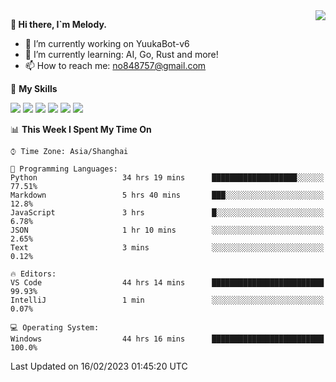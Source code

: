 <a href="#">
  <img align="right" src="https://github-readme-stats.vercel.app/api?username=melodyyuuka&count_private=true&show_icons=true" />
</a>

**👋 Hi there, I`m Melody.**

- 🔭 I’m currently working on YuukaBot-v6
- 🌱 I’m currently learning: AI, Go, Rust and more!
- 📫 How to reach me: no848757@gmail.com

🌟 **My Skills** 

![](https://img.shields.io/badge/-Python-3e74a2?style=flat-square&logo=Python&logoColor=fff)
![](https://img.shields.io/badge/-Java-007396?style=flat-square&logo=OpenJDK&logoColor=fff)
![](https://img.shields.io/badge/-Node.js-339933?style=flat-square&logo=Node.js&logoColor=fff)
![](https://img.shields.io/badge/-Git-f05032?style=flat-square&logo=git&logoColor=fff)
![](https://img.shields.io/badge/-PostgreSQL-4169e1?style=flat-square&logo=PostgreSQL&logoColor=fff)
![](https://img.shields.io/badge/-VSCode-007acc?style=flat-square&logo=Visual-Studio-Code&logoColor=fff)


<!--START_SECTION:waka-->
📊 **This Week I Spent My Time On** 

```text
⌚︎ Time Zone: Asia/Shanghai

💬 Programming Languages: 
Python                   34 hrs 19 mins      ███████████████████░░░░░░   77.51% 
Markdown                 5 hrs 40 mins       ███░░░░░░░░░░░░░░░░░░░░░░   12.8% 
JavaScript               3 hrs               █░░░░░░░░░░░░░░░░░░░░░░░░   6.78% 
JSON                     1 hr 10 mins        ░░░░░░░░░░░░░░░░░░░░░░░░░   2.65% 
Text                     3 mins              ░░░░░░░░░░░░░░░░░░░░░░░░░   0.12%

🔥 Editors: 
VS Code                  44 hrs 14 mins      █████████████████████████   99.93% 
IntelliJ                 1 min               ░░░░░░░░░░░░░░░░░░░░░░░░░   0.07%

💻 Operating System: 
Windows                  44 hrs 16 mins      █████████████████████████   100.0%

```


 Last Updated on 16/02/2023 01:45:20 UTC
<!--END_SECTION:waka-->
